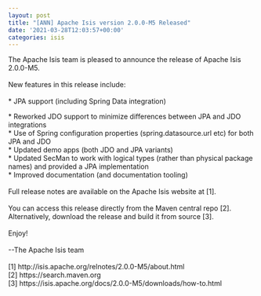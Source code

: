 ```yaml
---
layout: post
title: "[ANN] Apache Isis version 2.0.0-M5 Released"
date: '2021-03-28T12:03:57+00:00'
categories: isis
---
```

<p>The Apache Isis team is pleased to announce the release of Apache Isis 2.0.0-M5.<br><br>New features in this release include:<br><br>* JPA support&nbsp;(including Spring Data integration)</p><div>* Reworked JDO support to minimize differences between JPA and JDO integrations</div><div>* Use of Spring configuration properties (spring.datasource.url etc) for both JPA and JDO</div><div>* Updated demo apps (both JDO and JPA variants)</div><div>* Updated SecMan to work with logical types (rather than physical package names) and provided a JPA implementation</div><div>* Improved documentation (and documentation tooling)<br></div><div><br>Full release notes are available on the Apache Isis website at [1].<br><br>You can access this release directly from the Maven central repo [2].<br>Alternatively, download the release and build it from source [3].<br><br>Enjoy!</div><div><br></div><div>--The Apache Isis team<br><br>[1] http://isis.apache.org/relnotes/2.0.0-M5/about.html<br>[2] https://search.maven.org<br>[3] https://isis.apache.org/docs/2.0.0-M5/downloads/how-to.html<br></div>
